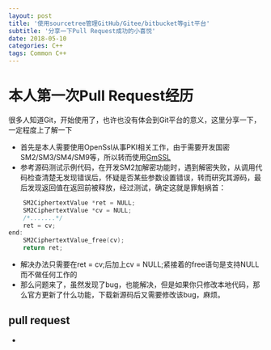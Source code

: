 ```yaml
---
layout: post
title: '使用sourcetree管理GitHub/Gitee/bitbucket等git平台'
subtitle: '分享一下Pull Request成功的小喜悦'
date: 2018-05-10
categories: C++
tags: Common C++
---
```


# 本人第一次Pull Request经历
很多人知道Git，开始使用了，也许也没有体会到Git平台的意义，这里分享一下，一定程度上了解一下  
* 首先是本人需要使用OpenSsl从事PKI相关工作，由于需要开发国密SM2/SM3/SM4/SM9等，所以转而使用[GmSSL](http://gmssl.org/)
* 参考源码测试示例代码，在开发SM2加解密功能时，遇到解密失败，从调用代码检查清楚无发现错误后，怀疑是否某些参数设置错误，转而研究其源码，最后发现返回值在返回前被释放，经过测试，确定这就是罪魁祸首：
```cpp
    SM2CiphertextValue *ret = NULL;
    SM2CiphertextValue *cv = NULL;
    /*.......*/
    ret = cv;
end:
    SM2CiphertextValue_free(cv);
    return ret;
```
* 解决办法只需要在ret = cv;后加上cv = NULL;紧接着的free语句是支持NULL而不做任何工作的
* 那么问题来了，虽然发现了bug，也能解决，但是如果你只修改本地代码，那么官方更新了什么功能，下载新源码后又需要修改该bug，麻烦。
## pull request
* 